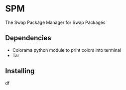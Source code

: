 # SPM
The Swap Package Manager for Swap Packages

## Dependencies 

* Colorama python module to print colors into terminal
* Tar


## Installing

df